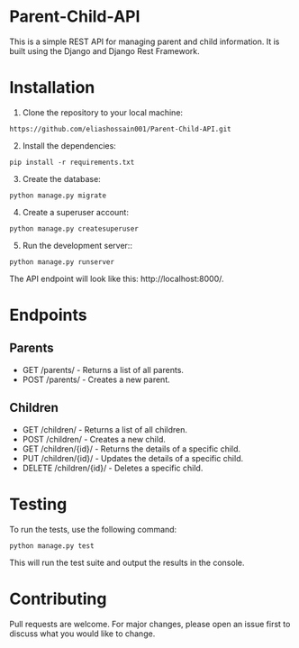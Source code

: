# Parent-Child-API

This is a simple REST API for managing parent and child information. It is built using the Django and Django Rest Framework.

# Installation

1. Clone the repository to your local machine: <br>

```
https://github.com/eliashossain001/Parent-Child-API.git
```

2. Install the dependencies: <br>

```
pip install -r requirements.txt

```

3. Create the database: <br>

```
python manage.py migrate
```

4. Create a superuser account: <br>

```
python manage.py createsuperuser

```

5. Run the development server:: <br>

```
python manage.py runserver

```
The API endpoint will look like this: http://localhost:8000/.

# Endpoints
## Parents

* GET /parents/ - Returns a list of all parents.
* POST /parents/ - Creates a new parent.

## Children

* GET /children/ - Returns a list of all children.
* POST /children/ - Creates a new child.
* GET /children/{id}/ - Returns the details of a specific child.
* PUT /children/{id}/ - Updates the details of a specific child.
* DELETE /children/{id}/ - Deletes a specific child.

# Testing

To run the tests, use the following command:

```
python manage.py test

```

This will run the test suite and output the results in the console.

# Contributing

Pull requests are welcome. For major changes, please open an issue first to discuss what you would like to change.
